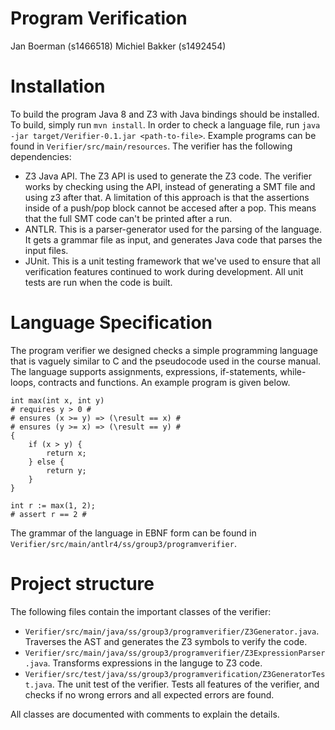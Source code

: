 # Program Verification

Jan Boerman (s1466518)
Michiel Bakker (s1492454)

# Installation

To build the program Java 8 and Z3 with Java bindings should be installed. To build, simply run `mvn install`. In order to check a language file, run `java -jar target/Verifier-0.1.jar <path-to-file>`. Example programs can be found in `Verifier/src/main/resources`. The verifier has the following dependencies:

- Z3 Java API. The Z3 API is used to generate the Z3 code. The verifier works by checking using the API, instead of generating a SMT file and using z3 after that. A limitation of this approach is that the assertions inside of a push/pop block cannot be accesed after a pop. This means that the full SMT code can't be printed after a run.
- ANTLR. This is a parser-generator used for the parsing of the language. It gets a grammar file as input, and generates Java code that parses the input files.
- JUnit. This is a unit testing framework that we've used to ensure that all verification features continued to work during development. All unit tests are run when the code is built.

# Language Specification

The program verifier we designed checks a simple programming language that is vaguely similar to C and the pseudocode used in the course manual. The language supports assignments, expressions, if-statements, while-loops, contracts and functions. An example program is given below.

```
int max(int x, int y)
# requires y > 0 #
# ensures (x >= y) => (\result == x) #
# ensures (y >= x) => (\result == y) #
{
	if (x > y) {
		return x;
	} else {
		return y;
	}
}

int r := max(1, 2);
# assert r == 2 #
```

The grammar of the language in EBNF form can be found in `Verifier/src/main/antlr4/ss/group3/programverifier`.

# Project structure

The following files contain the important classes of the verifier:

- `Verifier/src/main/java/ss/group3/programverifier/Z3Generator.java`. Traverses the AST and generates the Z3 symbols to verify the code.
- `Verifier/src/main/java/ss/group3/programverifier/Z3ExpressionParser.java`. Transforms expressions in the languge to Z3 code.
- `Verifier/src/test/java/ss/group3/programverification/Z3GeneratorTest.java`. The unit test of the verifier. Tests all features of the verifier, and checks if no wrong errors and all expected errors are found.

All classes are documented with comments to explain the details.